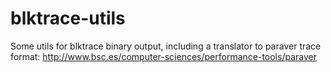 # blktrace-utils
Some utils for blktrace binary output, including a translator to paraver trace format: http://www.bsc.es/computer-sciences/performance-tools/paraver
